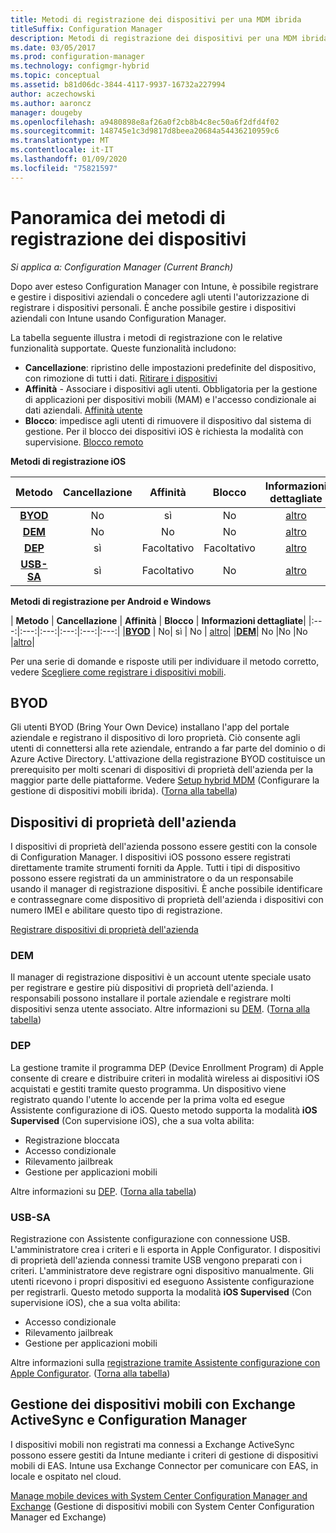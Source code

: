 ```yaml
---
title: Metodi di registrazione dei dispositivi per una MDM ibrida
titleSuffix: Configuration Manager
description: Metodi di registrazione dei dispositivi per una MDM ibrida.
ms.date: 03/05/2017
ms.prod: configuration-manager
ms.technology: configmgr-hybrid
ms.topic: conceptual
ms.assetid: b81d06dc-3844-4117-9937-16732a227994
author: aczechowski
ms.author: aaroncz
manager: dougeby
ms.openlocfilehash: a9480898e8af26a0f2cb8b4c8ec50a6f2dfd4f02
ms.sourcegitcommit: 148745e1c3d9817d8beea20684a54436210959c6
ms.translationtype: MT
ms.contentlocale: it-IT
ms.lasthandoff: 01/09/2020
ms.locfileid: "75821597"
---
```

# <a name="overview-of-device-enrollment-methods"></a>Panoramica dei metodi di registrazione dei dispositivi

*Si applica a: Configuration Manager (Current Branch)*

Dopo aver esteso Configuration Manager con Intune, è possibile registrare e gestire i dispositivi aziendali o concedere agli utenti l'autorizzazione di registrare i dispositivi personali. È anche possibile gestire i dispositivi aziendali con Intune usando Configuration Manager.

La tabella seguente illustra i metodi di registrazione con le relative funzionalità supportate. Queste funzionalità includono:
- **Cancellazione**: ripristino delle impostazioni predefinite del dispositivo, con rimozione di tutti i dati. [Ritirare i dispositivi](../deploy-use/wipe-lock-reset-devices.md)
- **Affinità** - Associare i dispositivi agli utenti. Obbligatoria per la gestione di applicazioni per dispositivi mobili (MAM) e l'accesso condizionale ai dati aziendali. [Affinità utente](../deploy-use/user-affinity-for-hybrid-managed-devices.md)
- **Blocco**: impedisce agli utenti di rimuovere il dispositivo dal sistema di gestione. Per il blocco dei dispositivi iOS è richiesta la modalità con supervisione. [Blocco remoto](../deploy-use/wipe-lock-reset-devices.md#remote-lock)

**Metodi di registrazione iOS**

| **Metodo** | **Cancellazione** | **Affinità** | **Blocco** | **Informazioni dettagliate** |
|:---:|:---:|:---:|:---:|:---:|
|**[BYOD](#byod)** | No| sì | No | [altro](../deploy-use/enable-platform-enrollment.md)|
|**[DEM](#dem)**| No |No |No | [altro](../deploy-use/enroll-devices-with-device-enrollment-manager.md)|
|**[DEP](#dep)**| sì | Facoltativo | Facoltativo|[altro](../deploy-use/ios-device-enrollment-program-for-hybrid.md)|
|**[USB-SA](#usb-sa)**| sì | Facoltativo | No| [altro](../deploy-use/ios-hybrid-enrollment-using-apple-configurator.md)|

**Metodi di registrazione per Android e Windows**

| **Metodo** | **Cancellazione** | **Affinità** | **Blocco** | **Informazioni dettagliate**|
|:---:|:---:|:---:|:---:|:---:|:---:|
|**[BYOD](#byod)** | No| sì | No | [altro](../deploy-use/enroll-hybrid-windows.md)|
|**[DEM](#dem)**| No |No |No |[altro](../deploy-use/enroll-devices-with-device-enrollment-manager.md)|

Per una serie di domande e risposte utili per individuare il metodo corretto, vedere [Scegliere come registrare i dispositivi mobili](/intune/get-started/choose-how-to-enroll-devices1).

## <a name="byod"></a>BYOD
Gli utenti BYOD (Bring Your Own Device) installano l'app del portale aziendale e registrano il dispositivo di loro proprietà. Ciò consente agli utenti di connettersi alla rete aziendale, entrando a far parte del dominio o di Azure Active Directory. L'attivazione della registrazione BYOD costituisce un prerequisito per molti scenari di dispositivi di proprietà dell'azienda per la maggior parte delle piattaforme. Vedere [Setup hybrid MDM](../deploy-use/setup-hybrid-mdm.md) (Configurare la gestione di dispositivi mobili ibrida). ([Torna alla tabella](#overview-of-device-enrollment-methods))

## <a name="corporate-owned-devices"></a>Dispositivi di proprietà dell'azienda
I dispositivi di proprietà dell'azienda possono essere gestiti con la console di Configuration Manager. I dispositivi iOS possono essere registrati direttamente tramite strumenti forniti da Apple. Tutti i tipi di dispositivo possono essere registrati da un amministratore o da un responsabile usando il manager di registrazione dispositivi. È anche possibile identificare e contrassegnare come dispositivo di proprietà dell'azienda i dispositivi con numero IMEI e abilitare questo tipo di registrazione.

[Registrare dispositivi di proprietà dell'azienda](../deploy-use/enroll-company-owned-devices.md)

### <a name="dem"></a>DEM
Il manager di registrazione dispositivi è un account utente speciale usato per registrare e gestire più dispositivi di proprietà dell'azienda. I responsabili possono installare il portale aziendale e registrare molti dispositivi senza utente associato. Altre informazioni su [DEM](../deploy-use/enroll-devices-with-device-enrollment-manager.md). ([Torna alla tabella](#overview-of-device-enrollment-methods))

### <a name="dep"></a>DEP
La gestione tramite il programma DEP (Device Enrollment Program) di Apple consente di creare e distribuire criteri in modalità wireless ai dispositivi iOS acquistati e gestiti tramite questo programma. Un dispositivo viene registrato quando l'utente lo accende per la prima volta ed esegue Assistente configurazione di iOS. Questo metodo supporta la modalità **iOS Supervised** (Con supervisione iOS), che a sua volta abilita:
- Registrazione bloccata
- Accesso condizionale
- Rilevamento jailbreak
- Gestione per applicazioni mobili

Altre informazioni su [DEP](../deploy-use/ios-device-enrollment-program-for-hybrid.md). ([Torna alla tabella](#overview-of-device-enrollment-methods))

### <a name="usb-sa"></a>USB-SA
Registrazione con Assistente configurazione con connessione USB. L'amministratore crea i criteri e li esporta in Apple Configurator. I dispositivi di proprietà dell'azienda connessi tramite USB vengono preparati con i criteri. L'amministratore deve registrare ogni dispositivo manualmente. Gli utenti ricevono i propri dispositivi ed eseguono Assistente configurazione per registrarli. Questo metodo supporta la modalità **iOS Supervised** (Con supervisione iOS), che a sua volta abilita:
- Accesso condizionale
- Rilevamento jailbreak
- Gestione per applicazioni mobili

Altre informazioni sulla [registrazione tramite Assistente configurazione con Apple Configurator](../deploy-use/ios-hybrid-enrollment-using-apple-configurator.md). ([Torna alla tabella](#overview-of-device-enrollment-methods))

## <a name="mobile-device-management-with-exchange-activesync-and-configuration-manager"></a>Gestione dei dispositivi mobili con Exchange ActiveSync e Configuration Manager
I dispositivi mobili non registrati ma connessi a Exchange ActiveSync possono essere gestiti da Intune mediante i criteri di gestione di dispositivi mobili di EAS. Intune usa Exchange Connector per comunicare con EAS, in locale e ospitato nel cloud.

[Manage mobile devices with System Center Configuration Manager and Exchange](../deploy-use/manage-mobile-devices-with-exchange-activesync.md) (Gestione di dispositivi mobili con System Center Configuration Manager ed Exchange)
